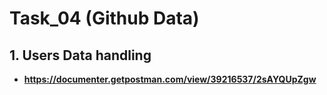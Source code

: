 # **Task_04 (Github Data)**

## **1. Users Data handling**
- **https://documenter.getpostman.com/view/39216537/2sAYQUpZgw**


